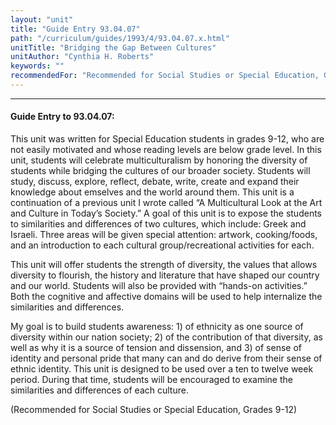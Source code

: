 ```yaml
---
layout: "unit"
title: "Guide Entry 93.04.07"
path: "/curriculum/guides/1993/4/93.04.07.x.html"
unitTitle: "Bridging the Gap Between Cultures"
unitAuthor: "Cynthia H. Roberts"
keywords: ""
recommendedFor: "Recommended for Social Studies or Special Education, Grades 9-12"
---
```

<body>
<hr/>
<h4>
Guide Entry to 93.04.07:
</h4>
This unit was written for Special Education students in grades 9-12, who are not easily motivated and whose reading levels are below grade level.  In this unit, students will celebrate multiculturalism by honoring the diversity of students while bridging the cultures of our broader society.  Students will study, discuss, explore, reflect, debate, write, create and expand their knowledge about emselves and the world around them.  This unit is a continuation of a previous unit I wrote called “A Multicultural Look at the Art and Culture in Today’s Society.”  A goal of this unit is to expose the students to similarities and differences of two cultures, which include: Greek and Israeli.  Three areas will be given special attention: artwork, cooking/foods, and an introduction to each cultural group/recreational activities for each.
<p>
This unit will offer students the strength of diversity, the values that allows diversity to flourish, the history and literature that have shaped our country and our world.  Students will also be provided with “hands-on activities.”  Both the cognitive and affective domains will be used to help internalize the similarities and differences.
</p>
<p>
My goal is to build students awareness: 1) of ethnicity as one source of diversity within our nation society; 2) of the contribution of that diversity, as well as why it is a source of tension and dissension, and 3) of sense of identity and personal pride that many can and do derive from their sense of ethnic identity.  This unit is designed to be used over a ten to twelve week period.  During that time, students will be encouraged to examine the similarities and differences of each culture.
</p>
<p>
(Recommended for Social Studies or Special Education, Grades 9-12)
</p>
</body>